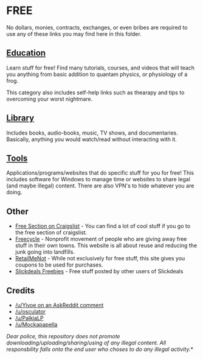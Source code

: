 # FREE

No dollars, monies, contracts, exchanges, or even bribes are required to use any of these links you may find here in this folder.

## [Education](education.md)

Learn stuff for free! Find many tutorials, courses, and videos that will teach you anything from basic addition to quantam physics, or physiology of a frog.

This category also includes self-help links such as thearapy and tips to overcoming your worst nightmare.

## [Library](library.md)

Includes books, audio-books, music, TV shows, and documentaries. Basically, anything you would watch/read without interacting with it.

## [Tools](tools.md)

Applications/programs/websites that do specific stuff for you for free! This includes software for Windows to manage time or websites to share legal (and maybe illegal) content. There are also VPN's to hide whatever you are doing.

## Other

* [Free Section on Craigslist](https://craigslist.org/search/zip) - You can find a lot of cool stuff if you go to the free section of craigslist.
* [Freecycle](https://www.freecycle.org/) - Nonprofit movement of people who are giving away free stuff in their own towns. This website is all about reuse and reducing the junk going into landfills.
* [RetailMeNot](https://www.retailmenot.com/) - While not exclusively for free stuff, this site gives you coupons to be used for purchases.
* [Slickdeals Freebies](https://slickdeals.net/forums/forumdisplay.php?f=4) - Free stuff posted by other users of Slickdeals

## Credits

* [/u/Yivoe on an AskReddit comment](https://www.reddit.com/r/AskReddit/comments/2yw771/what_free_things_on_the_internet_should_everyone/cpdiimu)
* [/u/osculator](https://docs.google.com/document/d/17FgH3z88UFYUscw4CHkStbz8FC-e6x1v5X9Hjo9b6eo/pub)
* [/u/PalkiaLP](https://www.reddit.com/r/AskReddit/comments/2ngpqo/w/cmdh1xy)
* [/u/Mockapapella](https://www.reddit.com/r/AskReddit/comments/2ngpqo/w/cmdom3l)

*Dear police, this repository does not promote downloading/uploading/sharing/using of any illegal content. All responsbility falls onto the end user who choses to do any illegal activity.**
